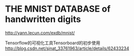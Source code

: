 # THE MNIST DATABASE of handwritten digits
http://yann.lecun.com/exdb/mnist/

Tensorflow的可视化工具Tensorboard的初步使用 http://blog.csdn.net/sinat_33761963/article/details/62433234

